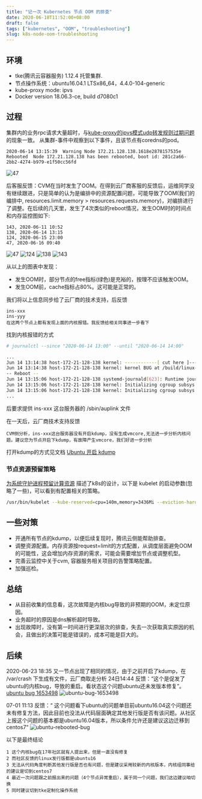 ```yaml
---
title: "记一次 Kubernetes 节点 OOM 的排查"
date: 2020-06-18T11:52:00+08:00
draft: false
tags: ["kubernetes", "OOM", "troubleshooting"]
slug: k8s-node-oom-troubleshooting
---
```


## 环境

- tke(腾讯云容器服务) 1.12.4 托管集群.
- 节点操作系统：ubuntu16.04.1 LTSx86_64，4.4.0-104-generic
- kube-proxy mode: ipvs
- Docker version 18.06.3-ce, build d7080c1

## 过程

集群内的业务rpc请求大量超时，与[kube-proxy的ipvs模式udp转发规则过期问题](/posts/k8s-ipvs-udp-rule-expire-5min/) 的现象一致。
从集群-事件中观察到以下事件，且该节点有coredns的pod。

```
2020-06-14 13:15:39  Warning Node 172.21.128.138.1618e2878157535e Rebooted  Node 172.21.128.138 has been rebooted, boot id: 281c2a66-2bb2-4274-b979-e1f50cc56fd
```
![47](/images/k8s-node-oom/node-reboot-event.png)

后客服反馈：CVM在当时发生了OOM。在得到云厂商客服的反馈后，运维同学没有继续跟进，只是简单的认为是编排中的资源配置问题，可能导致了OOM(我们的编排中, resources.limit.memory > resources.requests.memory)，对编排进行了调整。在后续的几天里，发生了4次类似的reboot情况，发生OOM时的时间点和内存监控图如下:

```
143, 2020-06-11 10:52
138, 2020-06-14 13:15
124, 2020-06-15 23:00
47, 2020-06-16 09:40
```

![47](/images/k8s-node-oom/47.png)
![124](/images/k8s-node-oom/124.png)
![138](/images/k8s-node-oom/138.png)
![143](/images/k8s-node-oom/143.png)


从以上的图表中发现：

- 发生OOM时，部分节点的free指标(绿色)是充裕的，按理不应该触发OOM。
- 发生OOM前，cache指标占80%。这可能是正常的。

我们将以上信息同步给了云厂商的技术支持，后反馈

```
ins-xxx
ins-yyy
在这两个节点上都有发现上面的内核报错。我反馈给相关同事进一步看下
```

找到内核报错的方式

```sh
# journalctl --since "2020-06-14 13:00" --until "2020-06-14 14:00"

...
Jun 14 13:14:38 host-172-21-128-138 kernel: ------------[ cut here ]------------
Jun 14 13:14:38 host-172-21-128-138 kernel: kernel BUG at /build/linux-SwhOyu/linux-4.4.0/include/linux/fs.h:2582!
-- Reboot --
Jun 14 13:15:06 host-172-21-128-138 systemd-journald[623]: Runtime journal (/run/log/journal/) is 8.0M, max 643.0M, 635.0M free.
Jun 14 13:15:06 host-172-21-128-138 kernel: Initializing cgroup subsys cpuset
Jun 14 13:15:06 host-172-21-128-138 kernel: Initializing cgroup subsys cpu
...
```

后要求提供 ins-xxx 这台服务器的 /sbin/auplink 文件

在一天后，云厂商技术支持反馈

```
CVM侧分析，ins-xxx这台服务器没有开启kdump，没有生成vmcore,无法进一步分析内核问题。建议您为节点开启下kdump，有故障产生vmcore，我们好进一步分析
```

打开kdump的方式见文档 [Ubuntu 开启 kdump](/files/ubuntu-enable-kdump.pdf)

### 节点资源预留策略

[为系统守护进程预留计算资源](https://kubernetes.io/zh/docs/tasks/administer-cluster/reserve-compute-resources/) 描述了k8s的设计，以下是 kubelet 的启动参数(忽略了一些)，可以看到有配置相关的策略。

```sh
/usr/bin/kubelet --kube-reserved=cpu=140m,memory=3436Mi --eviction-hard=nodefs.available<10%,nodefs.inodesFree<5%,memory.available<100Mi --fail-swap-on=false
```
## 一些对策

- 开通所有节点的kdump，以便后续复现时，腾讯云侧能帮助排查。
- 调整资源配置。内存资源按request=limit的方式配置，从调度层面避免OOM的可能性，这会增加内存资源的需求，可能会需要增加节点或调整机型。
- 完善云监控中关于cvm, 容器服务相关项目的告警策略配置。
- 加强巡检。

## 总结

- 从目前收集的信息看，这次故障是内核bug导致的非预期的OOM，未定位原因。
- 业务超时的原因是dns解析超时导致。
- 出现故障时，没有第一时间进行更深层次的排查，失去一次获取真实原因的机会，且做出的决策可能是错误的，成本可能是巨大的。

## 后续

2020-06-23 18:35 又一节点出现了相同的情况，由于之前开启了kdump，在 /var/crash 下生成有文件，云厂商取走分析
24日14:44 反馈：“这个是促发了ubuntu的内核bug，导致的重启。看状态这个问题ubuntu还未发版本修复”。[ubuntu bug 1653498](https://bugs.launchpad.net/ubuntu/+source/linux/+bug/1653498)
![ubuntu-bug-1653498](/images/k8s-node-oom/ubuntu-bug-1653498.png)

07-01 11:13 反馈：“ 这个问题看下ubuntu的问题单目前ubuntu16.04这个问题还未有修复方法，因此目前也没法从代码层面确定其他发行版是否有该问题。从社区上报这个问题的基本都是ubuntu16.04版本，所以条件允许还是建议这边迁移到centos7“
![ubuntu-rebooted-bug](/images/k8s-node-oom/ubuntu-rebooted-bug.png)

以下是最终结论

```
1 这个内核bug在17年社区就有人提出来，但是一直没有修复
2 而社区反馈的linux发行版都是ubuntu16
3 无法从代码角度判断其他发行版是否也有问题，但是建议采用较新的内核版本，内核组同事给的建议是切到centos7
4 最近一次问题跟之前报出来的问题（4个节点异常重启），属于同一个问题，我们这边建议咱切换
5 同时建议切到tke定制化操作系统
```
